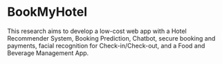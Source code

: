 # BookMyHotel
 This research aims to develop a low-cost web app with a Hotel Recommender System, Booking Prediction, Chatbot, secure booking and payments, facial recognition for Check-in/Check-out, and a Food and Beverage Management App.
